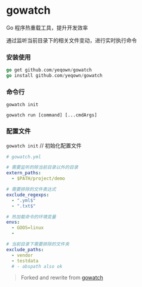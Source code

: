 # gowatch

Go 程序热重载工具，提升开发效率

通过监听当前目录下的相关文件变动，进行实时执行命令

### 安装使用

```go
go get github.com/yeqown/gowatch 
go install github.com/yeqown/gowatch
```

### 命令行

`gowatch init`

`gowatch run [command] [...cmdArgs]`

### 配置文件

`gowatch init` // 初始化配置文件

```yml
# gowatch.yml

# 需要监听的除当前目录以外的目录
extern_paths:
  - $PATH/project/demo

# 需要排除的文件表达式
exclude_regexps:
  - ".yml$"
  - ".txt$"

# 热加载命令的环境变量
envs:
  - GOOS=linux
  - 

# 当前目录下需要排除的文件夹
exclude_paths:
  - vendor
  - testdata
  # - abspath also ok

```

>Forked and rewrite from [gowatch](https://github.com/silenceper/gowatch)
